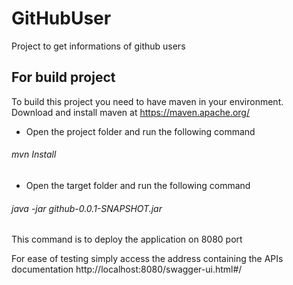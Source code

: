 # GitHubUser

Project to get informations of github users

## For build project
To build this project you need to have maven in your environment.
Download and install maven at https://maven.apache.org/

- Open the project folder and run the following command
###### mvn Install
- Open the target folder and run the following command
###### java -jar github-0.0.1-SNAPSHOT.jar
This command is to deploy the application on 8080 port

For ease of testing simply access the address containing the APIs documentation
http://localhost:8080/swagger-ui.html#/
